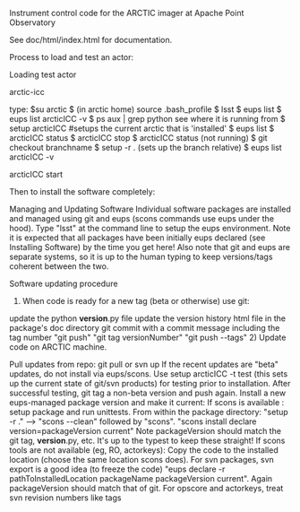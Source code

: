 Instrument control code for the ARCTIC imager at Apache Point Observatory

See doc/html/index.html for documentation.

Process to load and test an actor:

Loading test actor


arctic-icc

type:
$su arctic
$ (in arctic home) source .bash_profile
$ lsst
$ eups list
$ eups list arcticICC -v
$ ps aux | grep python   see where it is running from
$ setup arcticICC  #setups the current arctic that is 'installed'
$ eups list
$ arcticICC status
$ arcticICC stop
$ arcticICC status  (not running)
$ git checkout branchname
$ setup -r . (sets up the branch relative)
$ eups list arcticICC -v

arcticICC start


Then to install the software completely:

Managing and Updating Software
Individual software packages are installed and managed using git and eups (scons commands use eups under the hood). Type "lsst" at the command line to setup the eups environment. Note it is expected that all packages have been initially eups declared (see Installing Software) by the time you get here! Also note that git and eups are separate systems, so it is up to the human typing to keep versions/tags coherent between the two.

Software updating procedure
1) When code is ready for a new tag (beta or otherwise) use git:

update the python __version__.py file
update the version history html file in the package's doc directory
git commit with a commit message including the tag number
"git push"
"git tag versionNumber"
"git push --tags"
2) Update code on ARCTIC machine.

Pull updates from repo: git pull or svn up
If the recent updates are "beta" updates, do not install via eups/scons. Use setup arcticICC -t test (this sets up the current state of git/svn products) for testing prior to installation. After successful testing, git tag a non-beta version and push again.
Install a new eups-managed package version and make it current:
If scons is available :
setup package and run unittests. From within the package directory: "setup -r ." --> "scons --clean" followed by "scons".
"scons install declare version=packageVersion current"
Note packageVersion should match the git tag, __version__.py, etc. It's up to the typest to keep these straight!
If scons tools are not available (eg, RO, actorkeys):
Copy the code to the installed location (choose the same location scons does). For svn packages, svn export is a good idea (to freeze the code)
"eups declare -r pathToInstalledLocation packageName packageVersion current".
Again packageVersion should match that of git.
For opscore and actorkeys, treat svn revision numbers like tags